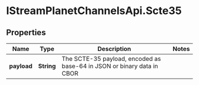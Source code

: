 # IStreamPlanetChannelsApi.Scte35

## Properties

Name | Type | Description | Notes
------------ | ------------- | ------------- | -------------
**payload** | **String** | The SCTE-35 payload, encoded as base-64 in JSON or binary data in CBOR | 



